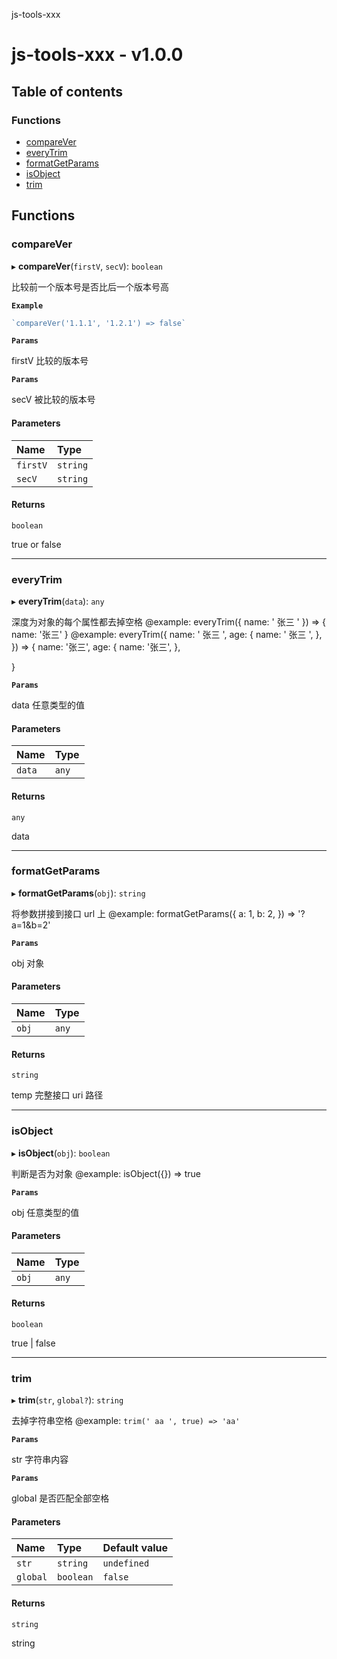 js-tools-xxx

# js-tools-xxx - v1.0.0

## Table of contents

### Functions

- [compareVer](README.md#comparever)
- [everyTrim](README.md#everytrim)
- [formatGetParams](README.md#formatgetparams)
- [isObject](README.md#isobject)
- [trim](README.md#trim)

## Functions

### compareVer

▸ **compareVer**(`firstV`, `secV`): `boolean`

比较前一个版本号是否比后一个版本号高

**`Example`**

```ts
`compareVer('1.1.1', '1.2.1') => false`
```

**`Params`**

firstV 比较的版本号

**`Params`**

secV 被比较的版本号

#### Parameters

| Name | Type |
| :------ | :------ |
| `firstV` | `string` |
| `secV` | `string` |

#### Returns

`boolean`

true or false

___

### everyTrim

▸ **everyTrim**(`data`): `any`

深度为对象的每个属性都去掉空格
@example:
everyTrim({  name: '  张三  ' }) => { name: '张三' }
@example:
everyTrim({
   name: '  张三  ',
   age: {
     name: '  张三  ',
   },
}) => {
   name: '张三',
   age: {
     name: '张三',
   },

}

**`Params`**

data 任意类型的值

#### Parameters

| Name | Type |
| :------ | :------ |
| `data` | `any` |

#### Returns

`any`

data

___

### formatGetParams

▸ **formatGetParams**(`obj`): `string`

将参数拼接到接口 url 上
@example:
formatGetParams({ a: 1, b: 2, }) => '?a=1&b=2'

**`Params`**

obj 对象

#### Parameters

| Name | Type |
| :------ | :------ |
| `obj` | `any` |

#### Returns

`string`

temp 完整接口 uri 路径

___

### isObject

▸ **isObject**(`obj`): `boolean`

判断是否为对象
@example:
isObject({}) => true

**`Params`**

obj 任意类型的值

#### Parameters

| Name | Type |
| :------ | :------ |
| `obj` | `any` |

#### Returns

`boolean`

true | false

___

### trim

▸ **trim**(`str`, `global?`): `string`

去掉字符串空格
@example:
`trim(' aa ', true) => 'aa'`

**`Params`**

str 字符串内容

**`Params`**

global 是否匹配全部空格

#### Parameters

| Name | Type | Default value |
| :------ | :------ | :------ |
| `str` | `string` | `undefined` |
| `global` | `boolean` | `false` |

#### Returns

`string`

string

